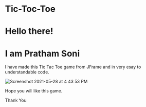 # Tic-Toc-Toe
# Hello there!
# I am Pratham Soni
I have made this Tic Tac Toe game from JFrame and in very esay to understandable code.

![Screenshot 2021-05-28 at 4 43 53 PM](https://user-images.githubusercontent.com/75238158/119975817-eec7ac80-bfd3-11eb-9835-b00c78b4e62e.png)

Hope you will like this game.

Thank You

